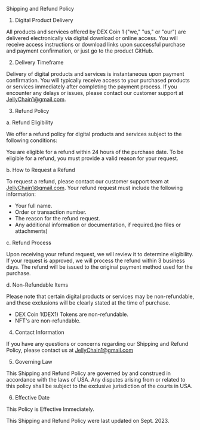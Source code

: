 Shipping and Refund Policy

1. Digital Product Delivery

All products and services offered by DEX Coin 1 ("we," "us," or "our") are delivered electronically via digital download or online access. You will receive access instructions or download links upon successful purchase and payment confirmation, or just go to the product GitHub.

2. Delivery Timeframe

Delivery of digital products and services is instantaneous upon payment confirmation. You will typically receive access to your purchased products or services immediately after completing the payment process. If you encounter any delays or issues, please contact our customer support at JellyChain1@gmail.com.

3. Refund Policy

a. Refund Eligibility

We offer a refund policy for digital products and services subject to the following conditions:

You are eligible for a refund within 24 hours of the purchase date.
To be eligible for a refund, you must provide a valid reason for your request.

b. How to Request a Refund

To request a refund, please contact our customer support team at JellyChain1@gmail.com. Your refund request must include the following information:

* Your full name.
* Order or transaction number.
* The reason for the refund request.
* Any additional information or documentation, if required.(no files or attachments)

c. Refund Process

Upon receiving your refund request, we will review it to determine eligibility. If your request is approved, we will process the refund within 3 business days. The refund will be issued to the original payment method used for the purchase.

d. Non-Refundable Items

Please note that certain digital products or services may be non-refundable, and these exclusions will be clearly stated at the time of purchase.

* DEX Coin 1(DEX1) Tokens are non-refundable.
* NFT's are non-refundable.

4. Contact Information

If you have any questions or concerns regarding our Shipping and Refund Policy, please contact us at JellyChain1@gmail.com

5. Governing Law

This Shipping and Refund Policy are governed by and construed in accordance with the laws of USA. Any disputes arising from or related to this policy shall be subject to the exclusive jurisdiction of the courts in USA.

6. Effective Date

This Policy is Effective Immediately.

This Shipping and Refund Policy were last updated on Sept. 2023.